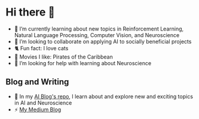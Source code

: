 # Hi there 👋
- 🌱 I’m currently learning about new topics in Reinforcement Learning, Natural Language Processing, Computer Vision, and Neuroscience
- 👯 I’m looking to collaborate on applying AI to socially beneficial projects
- :cat2: Fun fact: I love cats
- :movie_camera: Movies I like: Pirates of the Caribbean
- :palm_tree: I’m looking for help with learning about Neuroscience

## Blog and Writing
- :star2: In my [AI Blog's repo](https://github.com/mswang12/Blog), I learn about and explore new and exciting topics in AI and Neuroscience
- :zap: [My Medium Blog](https://medium.com/@mswang12)


<!--
**mswang12/mswang12** is a ✨ _special_ ✨ repository because its `README.md` (this file) appears on your GitHub profile.

Here are some ideas to get you started:

- 🔭 I’m currently working on ...
- 🌱 I’m currently learning ...
- 👯 I’m looking to collaborate on ...
- 🤔 I’m looking for help with ...
- 💬 Ask me about ...
- 📫 How to reach me: ...
- 😄 Pronouns: ...
- ⚡ Fun fact: ...

# Resources:
https://towardsdatascience.com/build-a-stunning-readme-for-your-github-profile-9b80434fe5d7
-->
